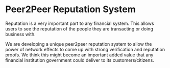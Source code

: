 # Peer2Peer Reputation System 

Reputation is a very important part to any financial system. This allows users to see the reputation of the people they are transacting or doing business with.

We are developing a unique peer2peer reputation system to allow the power of network effects to come up with strong verification and reputation proofs. We think this might become an important added value that any financial institution  government could deliver to its customers/citizens.